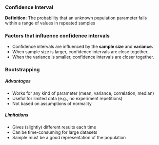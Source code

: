 ### Confidence Interval

**Definition:** The probability that an unknown population parameter falls within a range of values in repeated samples

### Factors that influence confidence intervals

-   Confidence intervals are influenced by the **sample size** and **variance.**
-   When sample size is larger, confidence intervals are close together.
-   When the variance is smaller, confidence intervals are closer together.

### Bootstrapping

##### Advantages

-   Works for any kind of parameter (mean, variance, correlation, median)
-   Useful for limited data (e.g., no experiment repetitions)
-   Not based on assumptions of normality

##### Limitations

-   Gives (slightly) different results each time
-   Can be time-consuming for large datasets
-   Sample must be a good representation of the population
